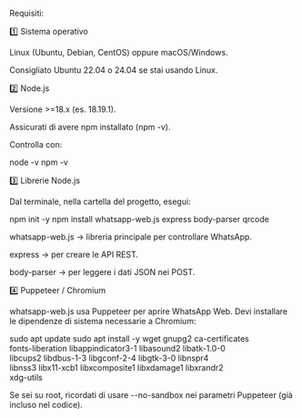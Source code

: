 Requisiti:

1️⃣ Sistema operativo

Linux (Ubuntu, Debian, CentOS) oppure macOS/Windows.

Consigliato Ubuntu 22.04 o 24.04 se stai usando Linux.

2️⃣ Node.js

Versione >=18.x (es. 18.19.1).

Assicurati di avere npm installato (npm -v).

Controlla con:

node -v
npm -v

3️⃣ Librerie Node.js

Dal terminale, nella cartella del progetto, esegui:

npm init -y
npm install whatsapp-web.js express body-parser qrcode


whatsapp-web.js → libreria principale per controllare WhatsApp.

express → per creare le API REST.

body-parser → per leggere i dati JSON nei POST.

4️⃣ Puppeteer / Chromium

whatsapp-web.js usa Puppeteer per aprire WhatsApp Web.
Devi installare le dipendenze di sistema necessarie a Chromium:

sudo apt update
sudo apt install -y wget gnupg2 ca-certificates \
    fonts-liberation libappindicator3-1 libasound2 libatk-1.0-0 \
    libcups2 libdbus-1-3 libgconf-2-4 libgtk-3-0 libnspr4 \
    libnss3 libx11-xcb1 libxcomposite1 libxdamage1 libxrandr2 \
    xdg-utils


Se sei su root, ricordati di usare --no-sandbox nei parametri Puppeteer (già incluso nel codice).

